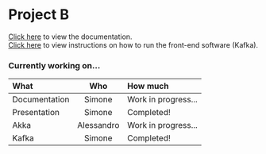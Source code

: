 # Project B

[Click here](documentation.md) to view the documentation.  
[Click here](HOWTORUN.md) to view instructions on how to run the front-end software (Kafka).

### Currently working on...

| What | Who | How much |
|:-|:-:|:-|
| Documentation | Simone | Work in progress... |
| Presentation | Simone | Completed! |
| Akka | Alessandro | Work in progress... |
| Kafka | Simone | Completed! |
